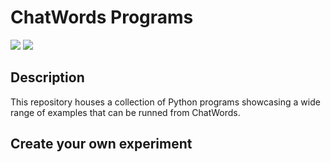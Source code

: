 # ChatWords Programs
![](https://img.shields.io/badge/WordsGPT%20Programs-ChatWords-blue)
![](https://img.shields.io/badge/python->=3.11-red)

## Description
This repository houses a collection of Python programs showcasing a wide range of examples that can be runned from ChatWords.

## Create your own experiment